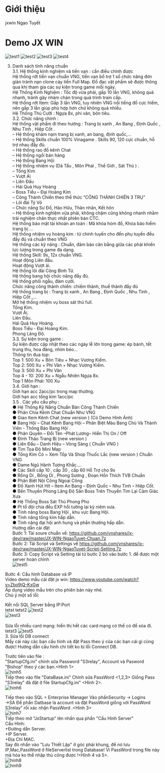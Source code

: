 # Giới thiệu
jxwin Ngạo Tuyết

# Demo JX WIN
![test1](https://user-images.githubusercontent.com/42957164/45014970-757d1400-b04a-11e8-877a-1ae2c2d81a9e.png)
![test2](https://user-images.githubusercontent.com/42957164/45015063-bc6b0980-b04a-11e8-8612-731c5659ed90.png)
![test3](https://user-images.githubusercontent.com/42957164/45015190-19ff5600-b04b-11e8-9fc2-05ae52f174c8.png)
![test4](https://user-images.githubusercontent.com/42957164/45015236-4024f600-b04b-11e8-8694-93732ea16f12.png)

3. Danh sách tính năng chuẩn<br>
3.1. Hệ thống kinh nghiệm và tiền vạn : cần điều chỉnh được<br>
Hệ thống rớt tiền vạn chuẩn VNG, tiền vạn bổ trợ 1 số chức năng đơn giản tránh nạn clone cày tiền Full Map. Đồ đạc vật phẩm sẽ được thông qua khi tham gia các sự kiện trong game mỗi ngày.<br>
Hệ Thống Kinh Nghiệm : Tốc độ vừa phải, gấp 10 lần VNG, không quá nhanh, tránh gây nhàm chán trong quá trình train cấp.<br>
Hệ thổng rớt Item: Gấp 3 lần VNG, tuy nhiên VNG nổi tiếng đồ cực hiếm, nên gấp 3 lần giúp phù hợp hơn chứ không quá nhiều.<br>
Hệ Thống Thú Cưỡi : Ngựa 8x, phi vân, bôn tiêu.<br>
3.2. Chức năng chính :<br>
Hệ thống vật phẩm đi theo hướng : Trang bị xanh , An Bang , Định Quốc , Nhu Tình , Hiệp Cốt .<br>
– Hệ thống khảm nạm trang bị xanh, an bang, định quốc,...<br>
– Hệ thống Skills chuẩn 100% Vinagame . Skills 90, 120 cực chuẩn, hỗ trợ nhau đầy đủ.<br>
– Hệ thống rao đồ kênh Chat<br>
– Hệ thống ngồi bán hàng<br>
– Hệ thống Bang Hội<br>
– Hệ thống nhiệm vụ (Dã Tẩu , Môn Phái , Thế Giới , Sát Thủ ) .<br>
– Tống Kim<br>
– Vượt Ải<br>
– Liên Đấu<br>
– Hái Quả Huy Hoàng<br>
– Boss Tiểu – Đại Hoàng Kim<br>
– Công Thành Chiến theo thể thức “CÔNG THÀNH CHIÊN 3 TRỤ”<br>
– Lôi đài Tỷ Võ<br>
– Chức năng Sư Đồ, Hảo Hữu, Thân nhân, Kết hôn<br>
– Hệ thống kinh nghiệm vừa phải, không chậm cũng không nhanh nhằm trải nghiệm chân thực nhất phiên bản CTC.<br>
Hệ thống bảo mật tài khoản an toàn : Mã khóa hòm đồ, Khóa bảo hiểm trang bị ...<br>
Hệ thống nhiệm vụ hoàng kim : từ chính tuyến cho đến phụ tuyến đều đầy đủ và chuẩn theo VNG<br>
Hệ thống các kỹ năng : Chuẩn, đảm bảo cân bằng giữa các phái khiến lực lượng trong game đa dạng.<br>
Hệ thống Skill: 9x, 12x chuẩn VNG.<br>
Hoạt động Liên đấu.<br>
Hoạt động Vượt ải.<br>
Hệ thống lôi đài Công Bình Tử.<br>
Hệ thống bang hội chức năng đầy đủ.<br>
Hệ thống phối ngẫu, đám cưới.<br>
Chức năng công thành chiến: chiếm thành, thuế thành đầy đủ<br>
Hệ thống trang bị : Trang bị xanh , An Bang , Định Quốc , Nhu Tình , Hiệp Cốt ,...<br>
Mở hệ thống nhiệm vụ boss sát thủ full.<br>
Tống Kim.<br>
Vượt Ải.<br>
Liên Đấu.<br>
Hái Quả Huy Hoàng.<br>
Boss Tiểu - Đại Hoàng Kim.<br>
Phong Lăng Độ.<br>
3.3. Sự kiện trong game :<br>
Sự kiện được cập nhật theo các ngày lễ lớn trong game: ép bánh, tết trung thu, hoa đăng, nhím béo...<br>
Thông tin đua top:<br>
Top 1: 500 Xu + Bôn Tiêu + Nhạc Vương Kiếm.<br>
Top 2: 500 Xu + Phi Vân + Nhạc Vương Kiếm.<br>
Top 3: 500 Xu + Phi Vân<br>
Top 4 - 10: 200 Xu + Ngẫu Nhiên Ngựa 8x.<br>
Top 1 Môn Phái: 100 Xu<br>
3.4. Giới hạn :<br>
Giới hạn acc 2acc/pc trong map thường.<br>
Giới hạn acc tống kim 1acc/pc<br>
3.5 . Các yêu cầu phụ :<br>
● Hệ Thống Kỹ Năng Chuẩn Bản Công Thành Chiến<br>
● Phân Chia Kênh Chat Chuẩn Như VNG<br>
● Giao Item Kênh Chat (new version ) (Có Demo Hình Ảnh)<br>
● Bang Hội – Chat Kênh Bang Hội – Phân Biệt Màu Bang Chủ Và Thành Viên - Thông Báo Bang Hội .<br>
● Phân Quyền – Đổi Tên –Phát Lương– Hiển Thị On / Off<br>
● Đính Tháo Trang Bị (new version )<br>
● Liên Đấu – Danh Hiệu – Vòng Sáng ( Chuẩn VNG )<br>
● Tìm Tọa Độ Mini Map<br>
● Tống Kim Có ~ Xem Tốp Và Shop Thuốc Lắc (new version ) Chuẩn VNG<br>
● Dame Ngũ Hành Tương Khắc….<br>
● Các Skill cấp 10 , cấp 30 , cấp 60 Hỗ Trợ cho 9x<br>
● Rồng Dí , Bổng Dí , Phong Sương , Đoạn Hồn Thích TVB Chuẩn<br>
● Phân Biệt Nội Công Ngoại Công<br>
● Đồ Xanh Hút Hít – Item An Bang – Định Quốc – Nhu Tình – Hiệp Cốt.<br>
● Bến Thuyền Phong Lăng Độ Săn Boss Trên Thuyền Tìm Lại Cảm Giác Xưa<br>
● Hệ Thống Boss Sát Thủ Phong Phú<br>
● Pt tổ đội chia đều EXP hổi tưởng lại kỷ niêm xưa.<br>
● Tính năng boss Bang Hội , khu vực Bang Hội.<br>
● Tính năng tống kim hấp dẫn.<br>
● Tính năng đại hội anh hung và phần thưởng hấp dẫn.<br>
Hướng dẫn cài đặt<br>
Bước 1: Tải soure chuẩn về: https://github.com/vnshares/jx-dev/raw/master/JX-WIN-NgaoTuyet-Chuan.7z<br>
Bước 2: Tải Script và Settings về https://github.com/vnshares/jx-dev/raw/master/JX-WIN-NgaoTuyet-Script-Setting.7z<br>
Bước 3: Copy Script và Setting tải từ bước 2 bỏ vào bước 1. để được một server hoàn chỉnh<br>
![test5](https://github.com/vahavius/jx-dev-ngao-tuyet/blob/master/images/1.png)<br>

Bước 4: Cấu hình Database và IP<br>
Video demo mẫu cài đặt jx win: https://www.youtube.com/watch?v=Zbo9jQ-KxGw<br>
Áp dụng video mẫu trên cho phiên bản này nhé.<br>
Chú ý một số lỗi:<br>

Kết nối SQL Server bằng IP:Port<br>
tetst
tetst2
![test2](https://github.com/vahavius/jx-dev-ngao-tuyet/blob/master/images/2.png)<br>
![test3](https://github.com/vahavius/jx-dev-ngao-tuyet/blob/master/images/3.png)<br>
<br>
Sửa lỗi nhiều card mạng: hiển thị hết các card mạng có thể có để xóa đi.<br>
tetst3
![test5](https://github.com/vahavius/jx-dev-ngao-tuyet/blob/master/images/4.png)<br>
3. Sửa lỗi DB connect<br>
Mấy cái này các bạn cấu hình và đặt Pass theo ý cũa các bạn cái gì cũng được! Hướng dẫn cấu hình chi tiết ko bị lỗi Connect DB.<br>

Trước tiên vào file :<br>
"StartupCfg.ini" chỉnh sữa Password "S3relay", Account và Pasword "Bishop" theo ý các bạn.<Hình 1><br>
![hinh5](https://github.com/vahavius/jx-dev-ngao-tuyet/blob/master/images/5.jpg)<br>
Tiếp theo vào file "DataBase.ini" Chỉnh sữa PassWord <1,2,3> Giống Pass "S3relay" đã đặt ở file StartupCfg.ini" <Hình 2>.<br>
![hinh6](https://github.com/vahavius/jx-dev-ngao-tuyet/blob/master/images/6.jpg)<br>

Tiếp theo vào SQL = Enterprise Manager Vào phầnSecurity -> Logins<br>
->SA Để phần Datbase là account và đặt PassWord giồng với PassWord S3relay" rồi xác nhận PassWord .<Hình 3><br>
![hinh7](https://github.com/vahavius/jx-dev-ngao-tuyet/blob/master/images/7.jpg)<br>
Tiếp theo mở "JxStartup" lên nhấn qua phần "Cấu Hình Server"<br>
Cấu Hình:<br>
+Đường dẫn Server.<br>
+IP Server.<br>
+Địa Chỉ MAC.<br>
Say đó nhấn vào "Lưu Thiết Lập" ở góc phải khung, để nó lưu IP,Mac,PassWord ở fileServerlist trong Database! Vì PassWord trong file này mã hóa ko thể nhập thủ công được !<Hình 4 và 5>.<br>
![hinh8](https://github.com/vahavius/jx-dev-ngao-tuyet/blob/master/images/8.jpg)<br>
![hinh9](https://github.com/vahavius/jx-dev-ngao-tuyet/blob/master/images/9.jpg)<br>

